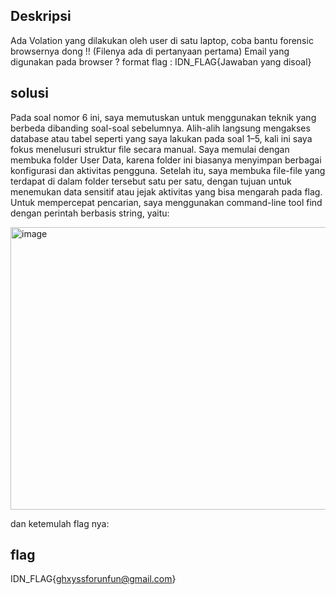 ## Deskripsi
Ada Volation yang dilakukan oleh user di satu laptop, coba bantu forensic browsernya dong !! (Filenya ada di pertanyaan pertama)
Email yang digunakan pada browser ?
format flag : IDN_FLAG{Jawaban yang disoal}

## solusi
Pada soal nomor 6 ini, saya memutuskan untuk menggunakan teknik yang berbeda dibanding soal-soal sebelumnya. Alih-alih langsung mengakses database atau tabel seperti yang saya lakukan pada soal 1–5, kali ini saya fokus menelusuri struktur file secara manual.
Saya memulai dengan membuka folder User Data, karena folder ini biasanya menyimpan berbagai konfigurasi dan aktivitas pengguna. Setelah itu, saya membuka file-file yang terdapat di dalam folder tersebut satu per satu, dengan tujuan untuk menemukan data sensitif atau jejak aktivitas yang bisa mengarah pada flag.
Untuk mempercepat pencarian, saya menggunakan command-line tool find dengan perintah berbasis string, yaitu:

<img width="940" height="452" alt="image" src="https://github.com/user-attachments/assets/4b492c41-afa9-4ded-b661-4b0f8241a965" />

dan ketemulah flag nya:

## flag
IDN_FLAG{ghxyssforunfun@gmail.com}
